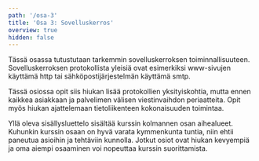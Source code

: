```yaml
---
path: '/osa-3'
title: 'Osa 3: Sovelluskerros'
overview: true
hidden: false
---
```




Tässä osassa tutustutaan tarkemmin sovelluskerroksen toiminnallisuuteen. Sovelluskerroksen protokollista yleisiä ovat esimerkiksi www-sivujen käyttämä http tai sähköpostijärjestelmän käyttämä smtp.

Tässä osiossa opit siis hiukan lisää protokollien yksityiskohtia, mutta ennen kaikkea asiakkaan ja palvelimen välisen viestinvaihdon periaatteita. Opit myös hiukan ajattelemaan tietoliikenteen kokonaisuuden toimintaa.


<please-login></please-login>

<pages-in-this-section></pages-in-this-section>

Yllä oleva sisällysluettelo sisältää kurssin kolmannen osan aihealueet. Kuhunkin kurssin osaan on hyvä varata kymmenkunta tuntia, niin ehtii paneutua asioihin ja tehtäviin kunnolla. Jotkut osiot ovat hiukan kevyempiä ja oma aiempi osaaminen voi nopeuttaa kurssin suorittamista.


<exercises-in-this-section></exercises-in-this-section>
